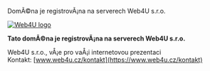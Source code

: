 DomÃ©na je registrovÃ¡na na serverech Web4U s.r.o.



[![Web4U logo](w4u-logo.svg)](https://www.web4u.cz)

**Tato domÃ©na je registrovÃ¡na na serverech Web4U s.r.o.**

Web4U s.r.o., vÅ¡e pro vaÅ¡i internetovou prezentaci  
Kontakt: [www.web4u.cz/kontakt](https://www.web4u.cz/kontakt)
